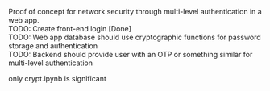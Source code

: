 Proof of concept for network security through multi-level authentication in a web app. <br>
TODO: Create front-end login [Done]<br>
TODO: Web app database should use cryptographic functions for password storage and authentication<br>
TODO: Backend should provide user with an OTP or something similar for multi-level authentication<br>

only crypt.ipynb is significant
